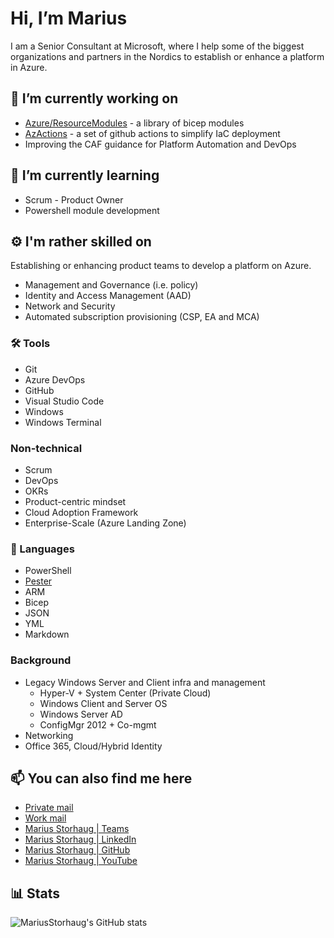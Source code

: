 # Hi, I’m Marius

I am a Senior Consultant at Microsoft, where I help some of the biggest organizations and partners in the Nordics
to establish or enhance a platform in Azure.

## 🔭 I’m currently working on

- [Azure/ResourceModules](https://github.com/Azure/ResourceModules) - a library of bicep modules
- [AzActions](https://github.com/AzActions) - a set of github actions to simplify IaC deployment
- Improving the CAF guidance for Platform Automation and DevOps

## 🌱 I’m currently learning

- Scrum - Product Owner
- Powershell module development

## ⚙️ I'm rather skilled on

Establishing or enhancing product teams to develop a platform on Azure.
  - Management and Governance (i.e. policy)
  - Identity and Access Management (AAD)
  - Network and Security
  - Automated subscription provisioning (CSP, EA and MCA)

### 🛠️ Tools

- Git
- Azure DevOps
- GitHub
- Visual Studio Code
- Windows
- Windows Terminal

### Non-technical
- Scrum
- DevOps
- OKRs
- Product-centric mindset
- Cloud Adoption Framework
- Enterprise-Scale (Azure Landing Zone)

### 📝 Languages
- PowerShell
- [Pester](https://pester.dev/docs/quick-start)
- ARM
- Bicep
- JSON
- YML
- Markdown

### Background

- Legacy Windows Server and Client infra and management
  - Hyper-V + System Center (Private Cloud)
  - Windows Client and Server OS
  - Windows Server AD
  - ConfigMgr 2012 + Co-mgmt
- Networking
- Office 365, Cloud/Hybrid Identity

## 📫 You can also find me here

- [Private mail](marstor@hotmail.com)
- [Work mail](marius.storhaug@microsoft.com)
- [Marius Storhaug | Teams](https://teams.microsoft.com/l/chat/0/0?users=marius.storhaug@microsoft.com)
- [Marius Storhaug | LinkedIn](https://www.linkedin.com/in/marius-storhaug/)
- [Marius Storhaug | GitHub](https://www.github.com/MariusStorhaug)
- [Marius Storhaug | YouTube](https://www.youtube.com/channel/UCj86ZSyH8tKgYcNPv8RZEuw)

## **📊 Stats**

![MariusStorhaug's GitHub stats](https://github-readme-stats.vercel.app/api?username=MariusStorhaug&count_private=true&show_icons=true&theme=chartreuse-dark)
